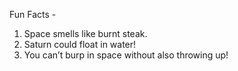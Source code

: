 Fun Facts - 
1. Space smells like burnt steak.
2. Saturn could float in water!
3. You can’t burp in space without also throwing up!